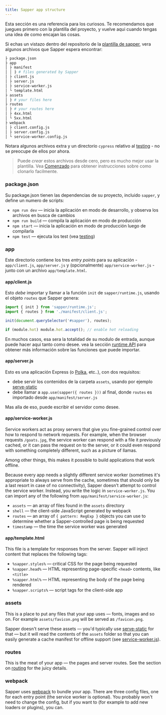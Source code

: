 ```yaml
---
title: Sapper app structure
---
```


Esta sección es una referencia para los curiosos. Te recomendamos que juegues primero con la plantilla del proyecto, y vuelve aqui cuando tengas una idea de como encajan las cosas.

Si echas un vistazo dentro del repositorio de la [plantilla de sapper](https://github.com/sveltejs/sapper-template), vera algunos archivos que Sapper espera encontrar:

```bash
├ package.json
├ app
│ ├ manifest
│ │ ├ # files generated by Sapper
│ ├ client.js
│ ├ server.js
│ ├ service-worker.js
│ └ template.html
├ assets
│ ├ # your files here
├ routes
│ ├ # your routes here
│ ├ 4xx.html
│ └ 5xx.html
├ webpack
│ ├ client.config.js
│ ├ server.config.js
│ └ service-worker.config.js
```

Notara algunos archivos extra y un directorio `cypress` relativo al [testing](#testing) - no se preocupe de ellos por ahora.

> Puede *crear* estos archivos desde cero, pero es mucho mejor usar la plantilla. Vea [Comenzado](#getting-started) para obtener instrucciones sobre como clonarlo facilmente.


### package.json

Su package.json tienen las dependencias de su proyecto, incluido `sapper`, y define un numero de scripts: 

* `npm run dev` — inicia la aplicación en modo de desarrollo, y observa los archivos en busca de cambios
* `npm run build` — compila la aplicación en modo de producción
* `npm start` — inicia la aplicación en modo de producción luego de compilarla
* `npm test` — ejecuta los test (vea [testing](#testing))


### app

Este directorio contiene los tres *entry points* para su aplicación - `app/client.js`, `app/server.js` y (opcionalmente) `app/service-worker.js` - junto con un archivo `app/template.html`.

#### app/client.js

Esto *debe* importar y llamar a la función `init` de `sapper/runtime.js`, usando el objeto `routes` que Sapper genera:

```js
import { init } from 'sapper/runtime.js';
import { routes } from './manifest/client.js';

init(document.querySelector('#sapper'), routes);

if (module.hot) module.hot.accept(); // enable hot reloading
```

En muchos casos, esa sera la totalidad de su modulo de entrada, aunque puede hacer aqui tanto como desee. vea la sección [runtime API](#runtime-api) para obtener más información sobre las funciones que puede importar.

#### app/server.js

Esto es una aplicación Express (o [Polka](https://github.com/lukeed/polka), etc..), con dos requisitos:

* debe servir los contenidos de la carpeta `assets`, usando por ejemplo [serve-static](https://github.com/expressjs/serve-static)
* debe llamar a `app.use(sapper({ routes }))` al final, donde `routes` es importado desde `app/manifest/server.js`

Mas alla de eso, puede escribir el servidor como desee.


#### app/service-worker.js

Service workers act as proxy servers that give you fine-grained control over how to respond to network requests. For example, when the browser requests `/goats.jpg`, the service worker can respond with a file it previously cached, or it can pass the request on to the server, or it could even respond with something completely different, such as a picture of llamas.

Among other things, this makes it possible to build applications that work offline.

Because every app needs a slightly different service worker (sometimes it's appropriate to always serve from the cache, sometimes that should only be a last resort in case of no connectivity), Sapper doesn't attempt to control the service worker. Instead, you write the logic in `service-worker.js`. You can import any of the following from `app/manifest/service-worker.js`:

* `assets` — an array of files found in the `assets` directory
* `shell` — the client-side JavaScript generated by webpack
* `routes` — an array of `{ pattern: RegExp }` objects you can use to determine whether a Sapper-controlled page is being requested
* `timestamp` — the time the service worker was generated


#### app/template.html

This file is a template for responses from the server. Sapper will inject content that replaces the following tags:

* `%sapper.styles%` — critical CSS for the page being requested
* `%sapper.head%` — HTML representing page-specific `<head>` contents, like `<title>`
* `%sapper.html%` — HTML representing the body of the page being rendered
* `%sapper.scripts%` — script tags for the client-side app


### assets

This is a place to put any files that your app uses — fonts, images and so on. For example `assets/favicon.png` will be served as `/favicon.png`.

Sapper doesn't serve these assets — you'd typically use [serve-static](https://github.com/expressjs/serve-static) for that — but it will read the contents of the `assets` folder so that you can easily generate a cache manifest for offline support (see [service-worker.js](#templates-service-worker-js)).


### routes

This is the meat of your app — the pages and server routes. See the section on [routing](#routing) for the juicy details.


### webpack

Sapper uses [webpack](https://webpack.js.org/) to bundle your app. There are three config files, one for each entry point (the service worker is optional). You probably won't need to change the config, but if you want to (for example to add new loaders or plugins), you can.
